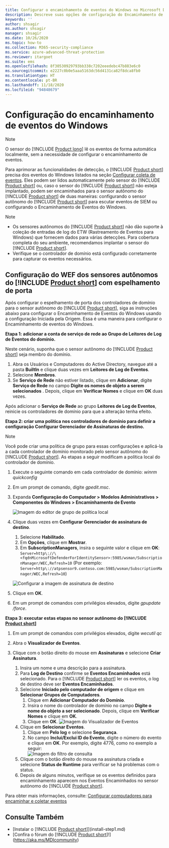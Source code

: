 ```yaml
---
title: Configurar o encaminhamento de eventos do Windows no Microsoft Defender para Identidade
description: Descreve suas opções de configuração do Encaminhamento de Eventos do Windows com o Microsoft Defender para Identidade
keywords: ''
author: shsagir
ms.author: shsagir
manager: shsagir
ms.date: 10/26/2020
ms.topic: how-to
ms.collection: M365-security-compliance
ms.service: azure-advanced-threat-protection
ms.reviewer: itargoet
ms.suite: ems
ms.openlocfilehash: 8f30530929793bb338c7202eeedebc47b883e6c0
ms.sourcegitcommit: e2227c0b0e5aaa5163dc56d4131ca82f8dca8fb0
ms.translationtype: HT
ms.contentlocale: pt-BR
ms.lasthandoff: 11/18/2020
ms.locfileid: "94848679"
---
```

# <a name="configuring-windows-event-forwarding"></a>Configuração do encaminhamento de eventos do Windows

> [!NOTE]
> O sensor do [!INCLUDE [Product long](includes/product-long.md)] lê os eventos de forma automática localmente, sem a necessidade de configurar o encaminhamento de eventos.

Para aprimorar as funcionalidades de detecção, o [!INCLUDE [Product short](includes/product-short.md)] precisa dos eventos do Windows listados na seção [Configurar coleta de eventos](configure-windows-event-collection.md#configure-event-collection). Eles podem ser lidos automaticamente pelo sensor do [!INCLUDE [Product short](includes/product-short.md)] ou, caso o sensor do [!INCLUDE [Product short](includes/product-short.md)] não esteja implantado, podem ser encaminhados para o sensor autônomo do [!INCLUDE [Product short](includes/product-short.md)] de duas maneiras: configurando o sensor autônomo do [!INCLUDE [Product short](includes/product-short.md)] para escutar eventos de SIEM ou configurando o Encaminhamento de Eventos do Windows.

> [!NOTE]
>
> - Os sensores autônomos do [!INCLUDE [Product short](includes/product-short.md)] não dão suporte à coleção de entradas de log do ETW (Rastreamento de Eventos para Windows) que fornecem dados para várias detecções. Para cobertura completa do seu ambiente, recomendamos implantar o sensor do [!INCLUDE [Product short](includes/product-short.md)].
> - Verifique se o controlador de domínio está configurado corretamente para capturar os eventos necessários.

## <a name="wef-configuration-for-product-short-standalone-sensors-with-port-mirroring"></a>Configuração do WEF dos sensores autônomos do [!INCLUDE [Product short](includes/product-short.md)] com espelhamento de porta

Após configurar o espelhamento de porta dos controladores de domínio para o sensor autônomo do [!INCLUDE [Product short](includes/product-short.md)], siga as instruções abaixo para configurar o Encaminhamento de Eventos do Windows usando a configuração Iniciada pela Origem. Essa é uma maneira para configurar o Encaminhamento de eventos do Windows.

**Etapa 1: adicionar a conta de serviço de rede ao Grupo de Leitores de Log de Eventos do domínio.**

Neste cenário, suponha que o sensor autônomo do [!INCLUDE [Product short](includes/product-short.md)] seja membro do domínio.

1. Abra os Usuários e Computadores do Active Directory, navegue até a pasta **BuiltIn** e clique duas vezes em **Leitores de Log de Eventos**.
1. Selecione **Membros**.
1. Se **Serviço de Rede** não estiver listado, clique em **Adicionar**, digite **Serviço de Rede** no campo **Digite os nomes de objeto a serem selecionados** . Depois, clique em **Verificar Nomes** e clique em **OK** duas vezes.

Após adicionar o **Serviço de Rede** ao grupo **Leitores de Log de Eventos**, reinicie os controladores de domínio para que a alteração tenha efeito.

**Etapa 2: criar uma política nos controladores de domínio para definir a configuração Configurar Gerenciador de Assinaturas de destino.**

> [!Note]
> Você pode criar uma política de grupo para essas configurações e aplicá-la a cada controlador de domínio monitorado pelo sensor autônomo do [!INCLUDE [Product short](includes/product-short.md)]. As etapas a seguir modificam a política local do controlador de domínio.

1. Execute o seguinte comando em cada controlador de domínio: *winrm quickconfig*
1. Em um prompt de comando, digite *gpedit.msc*.
1. Expanda **Configuração do Computador > Modelos Administrativos > Componentes do Windows > Encaminhamento de Evento**

    ![Imagem do editor de grupo de política local](media/wef-1-local-group-policy-editor.png)

1. Clique duas vezes em **Configurar Gerenciador de assinatura de destino**.

    1. Selecione **Habilitado**.
    1. Em **Opções**, clique em **Mostrar**.
    1. Em **SubscriptionManagers**, insira o seguinte valor e clique em **OK**:  `Server=http\://\<fqdnMicrosoftDefenderForIdentitySensor>:5985/wsman/SubscriptionManager/WEC,Refresh=10` (Por exemplo: `Server=http\://atpsensor9.contoso.com:5985/wsman/SubscriptionManager/WEC,Refresh=10`)

    ![Configurar a imagem de assinatura de destino](media/wef-2-config-target-sub-manager.png)

1. Clique em **OK**.
1. Em um prompt de comandos com privilégios elevados, digite *gpupdate /force*.

**Etapa 3: executar estas etapas no sensor autônomo do [!INCLUDE [Product short](includes/product-short.md)]**

1. Em um prompt de comandos com privilégios elevados, digite *wecutil qc*
1. Abra o **Visualizador de Eventos**.
1. Clique com o botão direito do mouse em **Assinaturas** e selecione **Criar Assinatura**.

    1. Insira um nome e uma descrição para a assinatura.
    1. Para **Log de Destino** confirme se **Eventos Encaminhados** está selecionado. Para o [!INCLUDE [Product short](includes/product-short.md)] ler os eventos, o log de destino deve ser **Eventos Encaminhados**.
    1. Selecione **Iniciado pelo computador de origem** e clique em **Selecionar Grupos de Computadores**.
        1. Clique em **Adicionar Computador do Domínio**.
        1. Insira o nome do controlador de domínio no campo **Digite o nome do objeto a ser selecionado**. Depois, clique em **Verificar Nomes** e clique em **OK**.
        1. Clique em **OK**.
        ![Imagem do Visualizador de Eventos](media/wef-3-event-viewer.png)
    1. Clique em **Selecionar Eventos**.
        1. Clique em **Pelo log** e selecione **Segurança**.
        1. No campo **Inclui/Exclui ID do Evento**, digite o número do evento e clique em **OK**. Por exemplo, digite 4776, como no exemplo a seguir:<br/>
        ![Imagem do filtro de consulta](media/wef-4-query-filter.png)
    1. Clique com o botão direito do mouse na assinatura criada e selecione **Status de Runtime** para verificar se há problemas com o status.
    1. Depois de alguns minutos, verifique se os eventos definidos para encaminhamento aparecem nos Eventos Encaminhados no sensor autônomo do [!INCLUDE [Product short](includes/product-short.md)].

Para obter mais informações, consulte: [Configurar computadores para encaminhar e coletar eventos](/previous-versions/windows/it-pro/windows-server-2008-R2-and-2008/cc748890(v=ws.11))

## <a name="see-also"></a>Consulte Também

- [Instalar o [!INCLUDE [Product short](includes/product-short.md)]](install-step1.md)
- [Confira o fórum do [!INCLUDE [Product short](includes/product-short.md)]!](https://aka.ms/MDIcommunity)
